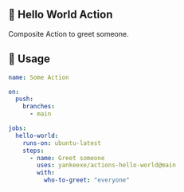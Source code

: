 ## 👋 Hello World Action

Composite Action to greet someone.

## 🧩 Usage

```yaml
name: Some Action

on:
  push:
    branches:
      - main

jobs:
  hello-world:
    runs-on: ubuntu-latest
    steps:
      - name: Greet someone
        uses: yankeexe/actions-hello-world@main
        with:
          who-to-greet: "everyone"
```
